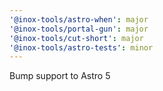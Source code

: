 ```yaml
---
'@inox-tools/astro-when': major
'@inox-tools/portal-gun': major
'@inox-tools/cut-short': major
'@inox-tools/astro-tests': minor
---
```


Bump support to Astro 5
